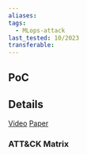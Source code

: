 ```yaml
---
aliases: 
tags:
  - MLops-attack
last_tested: 10/2023
transferable:
---
```



## **PoC**



## **Details**

	
[Video](https://www.youtube.com/watch?v=e3ybnXjtpIc)
[Paper](https://hackstery.com/2023/10/13/no-one-is-prefect-is-your-mlops-infrastructure-leaking-secrets/) 
### ATT&CK Matrix